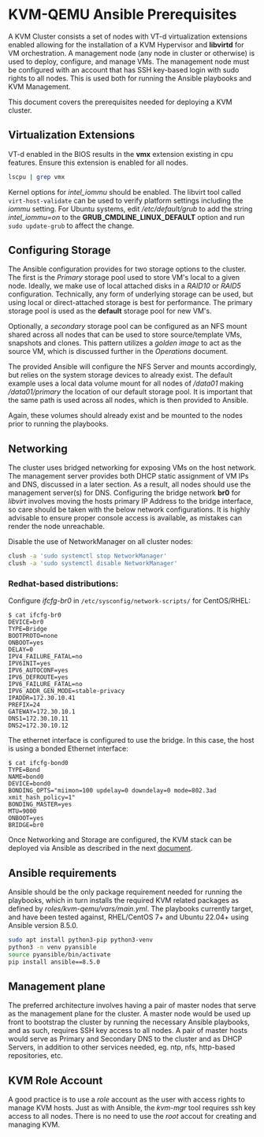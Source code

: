 KVM-QEMU Ansible Prerequisites
==============================


A KVM Cluster consists a set of nodes with VT-d virtualization extensions
enabled allowing for the installation of a KVM Hypervisor and **libvirtd** for
VM orchestration.  A management node (any node in cluster or otherwise) is used
to deploy, configure, and manage VMs.  The management node must be configured 
with an account that has SSH key-based login with sudo rights to all nodes.
This is used both for running the Ansible playbooks and KVM Management.

This document covers the prerequisites needed for deploying a KVM cluster.


## Virtualization Extensions

VT-d enabled in the BIOS results in the **vmx** extension existing in cpu 
features. Ensure this extension is enabled for all nodes.
```sh
lscpu | grep vmx
```

Kernel options for *intel_iommu* should be enabled. The libvirt tool called 
`virt-host-validate` can be used to verify platform settings including the 
*iommu* setting. For Ubuntu systems, edit */etc/default/grub* to add the string 
*intel_iommu=on* to the **GRUB_CMDLINE_LINUX_DEFAULT** option and run 
`sudo update-grub` to affect the change.


## Configuring Storage

  The Ansible configuration provides for two storage options to the cluster.
The first is the *Primary* storage pool used to store VM's local to a given
node. Ideally, we make use of local attached disks in a *RAID10* or *RAID5*
configuration. Technically, any form of underlying storage can be used, but 
using local or direct-attached storage is best for performance. The primary 
storage pool is used as the **default** storage pool for new VM's. 

  Optionally, a *secondary* storage pool can be configured as an NFS mount 
shared across all nodes that can be used to store source/template VMs, snapshots
and clones. This pattern utilizes a *golden image* to act as the source VM, 
which is discussed further in the *Operations* document.  

  The provided Ansible will configure the NFS Server and mounts accordingly,
but relies on the system storage devices to already exist. The default
example uses a local data volume mount for all nodes  of */data01* making
*/data01/primary* the location of our default storage pool. It is important
that the same path is used across all nodes, which is then provided to Ansible.

  Again, these volumes should already exist and be mounted to the nodes prior
to running the playbooks.


## Networking

The cluster uses bridged networking for exposing VMs on the host network. The 
management server provides both DHCP static assignment of VM IPs and DNS, 
discussed in a later section.  As a result, all nodes should use the management 
server(s) for DNS.  Configuring the bridge network **br0** for *libvirt* involves 
moving the hosts primary IP Address to the bridge interface, so care should be 
taken with the below network configurations. It is highly advisable to ensure 
proper console access is available, as mistakes can render the node unreachable.

Disable the use of NetworkManager on all cluster nodes:
```sh
clush -a 'sudo systemctl stop NetworkManager'
clush -a 'sudo systemctl disable NetworkManager'
```

### Redhat-based distributions:

Configure *ifcfg-br0* in `/etc/sysconfig/network-scripts/` for CentOS/RHEL:
```
$ cat ifcfg-br0
DEVICE=br0
TYPE=Bridge
BOOTPROTO=none
ONBOOT=yes
DELAY=0
IPV4_FAILURE_FATAL=no
IPV6INIT=yes
IPV6_AUTOCONF=yes
IPV6_DEFROUTE=yes
IPV6_FAILURE_FATAL=no
IPV6_ADDR_GEN_MODE=stable-privacy
IPADDR=172.30.10.41
PREFIX=24
GATEWAY=172.30.10.1
DNS1=172.30.10.11
DNS2=172.30.10.12
```

The ethernet interface is configured to use the bridge. In this case, the host 
is using a bonded Ethernet interface:
```
$ cat ifcfg-bond0
TYPE=Bond
NAME=bond0
DEVICE=bond0
BONDING_OPTS="miimon=100 updelay=0 downdelay=0 mode=802.3ad xmit_hash_policy=1"
BONDING_MASTER=yes
MTU=9000
ONBOOT=yes
BRIDGE=br0
```

Once Networking and Storage are configured, the KVM stack can be deployed
via Ansible as described in the next [document](02-kvm-ansible.md).


## Ansible requirements 

Ansible should be the only package requirement needed for running the 
playbooks, which in turn installs the required KVM related packages as 
defined by *roles/kvm-qemu/vars/main.yml*. The playbooks currently target, 
and have been tested against, RHEL/CentOS 7+ and Ubuntu 22.04+ using 
Ansible version 8.5.0.
```bash
sudo apt install python3-pip python3-venv
python3 -m venv pyansible
source pyansible/bin/activate
pip install ansible==8.5.0
```


## Management plane

The preferred architecture involves having a pair of master nodes that 
serve as the management plane for the cluster. A master node would be 
used up front to bootstrap the cluster by running the necessary Ansible 
playbooks, and as such, requires SSH key access to all nodes. A pair of 
master hosts would serve as Primary and Secondary DNS to the cluster and 
as DHCP Servers, in addition to other services needed, eg. ntp, nfs,
http-based repositories, etc.


## KVM Role Account

A good practice is to use a *role* account as the user with access rights to 
manage KVM hosts. Just as with Ansible, the *kvm-mgr* tool requires ssh key 
access to all nodes. There is no need to use the *root* accout for creating 
and managing KVM.
